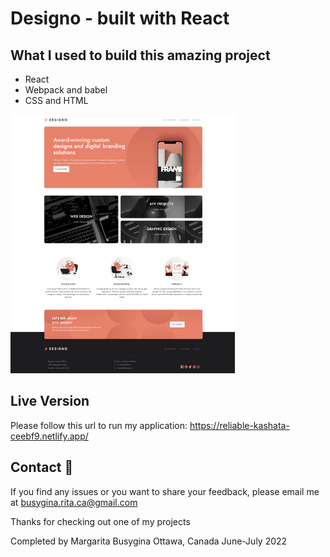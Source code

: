# Designo - built with React

## What I used to build this amazing project

* React
* Webpack and babel
* CSS and HTML

![Design preview](./src/assets/page1-designo.png)


## Live Version

Please follow this url to run my application: https://reliable-kashata-ceebf9.netlify.app/

##  Contact 👋
If you find any issues or you want to share your feedback, please email me at busygina.rita.ca@gmail.com

Thanks for checking out one of my projects

Completed by Margarita Busygina
Ottawa, Canada
June-July 2022